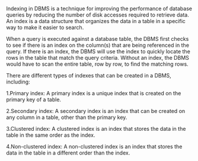 
Indexing in DBMS is a technique for improving the performance of database queries by reducing the number of disk accesses required to retrieve data. An index is a data structure that organizes the data in a table in a specific way to make it easier to search.

When a query is executed against a database table, the DBMS first checks to see if there is an index on the column(s) that are being referenced in the query. If there is an index, the DBMS will use the index to quickly locate the rows in the table that match the query criteria. Without an index, the DBMS would have to scan the entire table, row by row, to find the matching rows.

There are different types of indexes that can be created in a DBMS, including:

  1.Primary index: A primary index is a unique index that is created on the primary key of a table.

  2.Secondary index: A secondary index is an index that can be created on any column in a table, other than the primary key.

  3.Clustered index: A clustered index is an index that stores the data in the table in the same order as the index.

  4.Non-clustered index: A non-clustered index is an index that stores the data in the table in a different order than the index.
